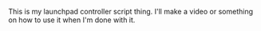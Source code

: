 This is my launchpad controller script thing.  I'll make a video or something
on how to use it when I'm done with it.
